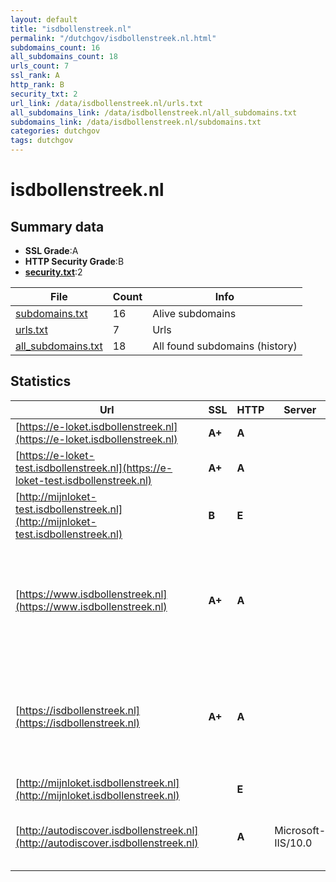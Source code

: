```yaml
---
layout: default
title: "isdbollenstreek.nl"
permalink: "/dutchgov/isdbollenstreek.nl.html"
subdomains_count: 16
all_subdomains_count: 18
urls_count: 7
ssl_rank: A
http_rank: B
security_txt: 2
url_link: /data/isdbollenstreek.nl/urls.txt
all_subdomains_link: /data/isdbollenstreek.nl/all_subdomains.txt
subdomains_link: /data/isdbollenstreek.nl/subdomains.txt
categories: dutchgov
tags: dutchgov
---
```



# isdbollenstreek.nl
## Summary data


 - **SSL Grade**:A
 - **HTTP Security Grade**:B
 - **[security.txt](https://www.digitaleoverheid.nl/nieuws/standaard-security-txt-nu-verplicht-voor-overheid/)**:2


| File       | Count | Info |
|------------|-------|------|
|[subdomains.txt](/DutchGovScope/data/isdbollenstreek.nl/subdomains.txt)|16|Alive subdomains|
|[urls.txt](/DutchGovScope/data/isdbollenstreek.nl/urls.txt)|7|Urls|
|[all_subdomains.txt](/DutchGovScope/data/isdbollenstreek.nl/all_subdomains.txt)|18|All found subdomains (history)|


## Statistics


| Url | SSL | HTTP | Server | Cookie | HSTS | CORS | CTO | CSP | XFO | XXP | RP |FP| Tech |Title |
|--------|-------|-------|------|------|------|------|------|------|------|------|------|------|------|------|
|[https://e-loket.isdbollenstreek.nl](https://e-loket.isdbollenstreek.nl)| **A+**| **A**|| |:white_check_mark: | | | :white_check_mark:| :white_check_mark: | | :white_check_mark: | |HSTS|Untitled Documen...|
|[https://e-loket-test.isdbollenstreek.nl](https://e-loket-test.isdbollenstreek.nl)| **A+**| **A**|| |:white_check_mark: | | | :white_check_mark:| :white_check_mark: | | :white_check_mark: | |HSTS|Untitled Documen...|
|[http://mijnloket-test.isdbollenstreek.nl](http://mijnloket-test.isdbollenstreek.nl)| **B**| **E**|| | | | | | | | :white_check_mark: | |HSTS IIS:10.0 Windows Server|Internal Server...|
|[https://www.isdbollenstreek.nl](https://www.isdbollenstreek.nl)| **A+**| **A**||:white_check_mark: |:white_check_mark: | | |:warning: | :white_check_mark: | :white_check_mark: | :white_check_mark: | |Apache Tomcat Green Valley CMS HSTS Java Linkedin Ads|Home - ISD Bolle...|
|[https://isdbollenstreek.nl](https://isdbollenstreek.nl)| **A+**| **A**||:white_check_mark: |:white_check_mark: | | |:warning: | :white_check_mark: | :white_check_mark: | :white_check_mark: | |Apache Tomcat Green Valley CMS HSTS Java Linkedin Ads|Home - ISD Bolle...|
|[http://mijnloket.isdbollenstreek.nl](http://mijnloket.isdbollenstreek.nl)| | **E**|| | | | | | | | :white_check_mark: | ||Internal Server...|
|[http://autodiscover.isdbollenstreek.nl](http://autodiscover.isdbollenstreek.nl)| | **A**|Microsoft-IIS/10.0| |:white_check_mark: | | | :white_check_mark:| :white_check_mark: | :white_check_mark: | :white_check_mark: | |IIS:10.0 Microsoft ASP.NET Windows Server||

